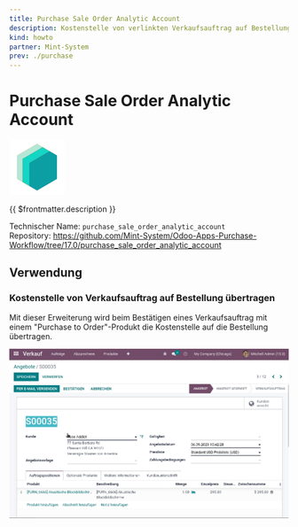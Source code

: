 ```yaml
---
title: Purchase Sale Order Analytic Account
description: Kostenstelle von verlinkten Verkaufsauftrag auf Bestellung übertragen.
kind: howto
partner: Mint-System
prev: ./purchase
---
```

# Purchase Sale Order Analytic Account
![icon_oms_box](attachments/icons_odoo_mint_system.png)

{{ $frontmatter.description }}

Technischer Name: `purchase_sale_order_analytic_account`\
Repository: <https://github.com/Mint-System/Odoo-Apps-Purchase-Workflow/tree/17.0/purchase_sale_order_analytic_account>

## Verwendung

### Kostenstelle von Verkaufsauftrag auf Bestellung übertragen

Mit dieser Erweiterung wird beim Bestätigen eines Verkaufsauftrag mit einem "Purchase to Order"-Produkt  die Kostenstelle auf die Bestellung übertragen.

![Purchase Sale Order Analytic Account](attachments/Purchase%20Sale%20Order%20Analytic%20Account.gif)
